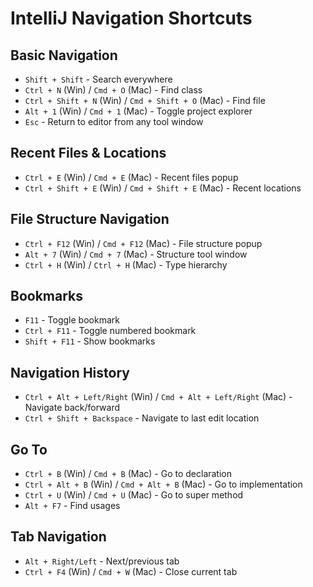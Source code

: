 # IntelliJ Navigation Shortcuts

## Basic Navigation
- `Shift + Shift` - Search everywhere
- `Ctrl + N` (Win) / `Cmd + O` (Mac) - Find class
- `Ctrl + Shift + N` (Win) / `Cmd + Shift + O` (Mac) - Find file
- `Alt + 1` (Win) / `Cmd + 1` (Mac) - Toggle project explorer
- `Esc` - Return to editor from any tool window

## Recent Files & Locations
- `Ctrl + E` (Win) / `Cmd + E` (Mac) - Recent files popup
- `Ctrl + Shift + E` (Win) / `Cmd + Shift + E` (Mac) - Recent locations

## File Structure Navigation
- `Ctrl + F12` (Win) / `Cmd + F12` (Mac) - File structure popup
- `Alt + 7` (Win) / `Cmd + 7` (Mac) - Structure tool window
- `Ctrl + H` (Win) / `Ctrl + H` (Mac) - Type hierarchy

## Bookmarks
- `F11` - Toggle bookmark
- `Ctrl + F11` - Toggle numbered bookmark
- `Shift + F11` - Show bookmarks

## Navigation History
- `Ctrl + Alt + Left/Right` (Win) / `Cmd + Alt + Left/Right` (Mac) - Navigate back/forward
- `Ctrl + Shift + Backspace` - Navigate to last edit location

## Go To
- `Ctrl + B` (Win) / `Cmd + B` (Mac) - Go to declaration
- `Ctrl + Alt + B` (Win) / `Cmd + Alt + B` (Mac) - Go to implementation
- `Ctrl + U` (Win) / `Cmd + U` (Mac) - Go to super method
- `Alt + F7` - Find usages

## Tab Navigation
- `Alt + Right/Left` - Next/previous tab
- `Ctrl + F4` (Win) / `Cmd + W` (Mac) - Close current tab
